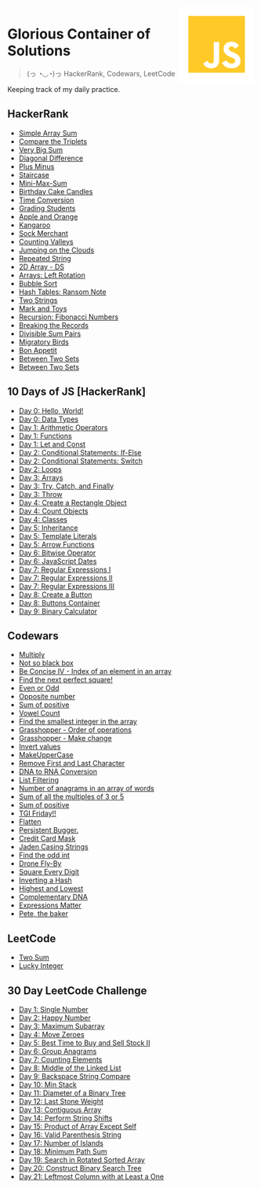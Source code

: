 <img src="javascript.png" align="right" />

# Glorious Container of Solutions

> (っ ◔◡◔)っ HackerRank, Codewars, LeetCode

Keeping track of my daily practice.

## HackerRank

<ul>
    <li>
        <a href="https://www.hackerrank.com/challenges/simple-array-sum/problem" target="_blank">Simple Array Sum</a>
    </li>
    <li>
        <a href="https://www.hackerrank.com/challenges/compare-the-triplets" target="_blank">Compare the Triplets</a>
    </li>
    <li>
        <a href="https://www.hackerrank.com/challenges/a-very-big-sum" target="_blank">Very Big Sum</a>
    </li>
    <li>
        <a href="https://www.hackerrank.com/challenges/diagonal-difference" target="_blank">Diagonal Difference</a>
    </li>
    <li>
        <a href="https://www.hackerrank.com/challenges/plus-minus" target="_blank">Plus Minus</a>
    </li>
    <li>
        <a href="https://www.hackerrank.com/challenges/staircase/problem" target="_blank">Staircase</a>
    </li>
    <li>
        <a href="https://www.hackerrank.com/challenges/mini-max-sum/problem" target="_blank">Mini-Max-Sum</a>
    </li>
    <li>
        <a href="https://www.hackerrank.com/challenges/birthday-cake-candles/problem" target="_blank">Birthday Cake Candles</a>
    </li>
    <li>
        <a href="https://www.hackerrank.com/challenges/time-conversion/problem" target="_blank">Time Conversion</a>
    </li>
    <li>
        <a href="https://www.hackerrank.com/challenges/grading/problem" target="_blank">Grading Students</a>
    </li>
    <li>
        <a href="https://www.hackerrank.com/challenges/apple-and-orange/problem" target="_blank">Apple and Orange</a>
    </li>
    <li>
        <a href="https://www.hackerrank.com/challenges/apple-and-orange/problem" target="_blank">Kangaroo</a>
    </li>
    <li>
        <a href="https://www.hackerrank.com/challenges/sock-merchant/problem" target="_blank">Sock Merchant</a>
    </li>
    <li>
        <a href="https://www.hackerrank.com/challenges/counting-valleys/problem" target="_blank">Counting Valleys</a>
    </li>
    <li>
        <a href="https://www.hackerrank.com/challenges/jumping-on-the-clouds/problem" target="_blank">Jumping on the Clouds</a>
    </li>
    <li>
        <a href="https://www.hackerrank.com/challenges/repeated-string/problem" target="_blank">Repeated String</a>
    </li>
    <li>
        <a href="https://www.hackerrank.com/challenges/2d-array/problem" target="_blank">2D Array - DS</a>
    </li>
    <li>
        <a href="https://www.hackerrank.com/challenges/ctci-array-left-rotation/problem" target="_blank">Arrays: Left Rotation</a>
    </li>
    <li>
        <a href="https://www.hackerrank.com/challenges/ctci-bubble-sort/problem" target="_blank">Bubble Sort</a>
    </li>
    <li>
        <a href="https://www.hackerrank.com/challenges/ctci-ranson-note/problem" target="_blank">Hash Tables: Ransom Note</a>
    </li>
    <li>
        <a href="https://www.hackerrank.com/challenges/two-strings/problem" target="_blank">Two Strings</a>
    </li>
    <li>
        <a href="https://www.hackerrank.com/challenges/mark-and-toys/problem" target="_blank">Mark and Toys</a>
    </li>
    <li>
        <a href="https://www.hackerrank.com/challenges/ctci-fibonacci-numbers/problem" target="_blank">Recursion: Fibonacci Numbers</a>
    </li>
    <li>
        <a href="https://www.hackerrank.com/challenges/breaking-best-and-worst-records/problem" target="_blank">Breaking the Records</a>
    </li>
    <li>
        <a href="https://www.hackerrank.com/challenges/divisible-sum-pairs/problem" target="_blank">Divisible Sum Pairs</a>
    </li>
    <li>
        <a href="https://www.hackerrank.com/challenges/migratory-birds/problem" target="_blank">Migratory Birds</a>
    </li>
    <li>
        <a href="https://www.hackerrank.com/challenges/bon-appetit/problem" target="_blank">Bon Appetit</a>
    </li>
    <li>
        <a href="https://www.hackerrank.com/challenges/between-two-sets/problem" target="_blank">Between Two Sets</a>
    </li>
    <li>
        <a href="    https://www.hackerrank.com/challenges/cats-and-a-mouse/problem" target="_blank">Between Two Sets</a>
    </li>
</ul>

## 10 Days of JS [HackerRank]

<ul>
    <li>
        <a href="https://www.hackerrank.com/challenges/js10-hello-world/problem" target="_blank">Day 0: Hello, World!</a>
    </li>
    <li>
        <a href="https://www.hackerrank.com/challenges/js10-data-types/problem" target="_blank">Day 0: Data Types</a>
    </li>
    <li>
        <a href="https://www.hackerrank.com/challenges/js10-arithmetic-operators/problem" target="_blank">Day 1: Arithmetic Operators</a>
    </li>
    <li>
        <a href="https://www.hackerrank.com/challenges/js10-function/problem" target="_blank">Day 1: Functions</a>
    </li>
    <li>
        <a href="https://www.hackerrank.com/challenges/js10-let-and-const" target="_blank">Day 1: Let and Const</a>
    </li>
    <li>
        <a href="https://www.hackerrank.com/challenges/js10-if-else" target="_blank">Day 2: Conditional Statements: If-Else</a>
    </li>
    <li>
        <a href="https://www.hackerrank.com/challenges/js10-switch" target="_blank">Day 2: Conditional Statements: Switch</a>
    </li>
    <li>
        <a href="https://www.hackerrank.com/challenges/js10-loops" target="_blank">Day 2: Loops</a>
    </li>
    <li>
        <a href="https://www.hackerrank.com/challenges/js10-arrays/problem" target="_blank">Day 3: Arrays</a>
    </li>
    <li>
        <a href="https://www.hackerrank.com/challenges/js10-try-catch-and-finally" target="_blank">Day 3: Try, Catch, and Finally</a>
    </li>
    <li>
        <a href="https://www.hackerrank.com/challenges/js10-throw/problem" target="_blank">Day 3: Throw</a>
    </li>
    <li>
        <a href="https://www.hackerrank.com/challenges/js10-objects" target="_blank">Day 4: Create a Rectangle Object</a>
    </li>
    <li>
        <a href="https://www.hackerrank.com/challenges/js10-count-objects" target="_blank">Day 4: Count Objects</a>
    </li>
    <li>
        <a href="https://www.hackerrank.com/challenges/js10-class" target="_blank">Day 4: Classes</a>
    </li>
    <li>
        <a href="https://www.hackerrank.com/challenges/js10-inheritance" target="_blank">Day 5: Inheritance</a>
    </li>
    <li>
        <a href="https://www.hackerrank.com/challenges/js10-template-literals" target="_blank">Day 5: Template Literals</a>
    </li>
    <li>
        <a href="https://www.hackerrank.com/challenges/js10-arrows" target="_blank">Day 5: Arrow Functions</a>
    </li>
    <li>
        <a href="https://www.hackerrank.com/challenges/js10-bitwise" target="_blank">Day 6: Bitwise Operator</a>
    </li>
    <li>
        <a href="https://www.hackerrank.com/challenges/js10-date" target="_blank">Day 6: JavaScript Dates</a>
    </li>
    <li>
        <a href="https://www.hackerrank.com/challenges/js10-regexp-1" target="_blank">Day 7: Regular Expressions I</a>
    </li>
    <li>
        <a href="https://www.hackerrank.com/challenges/js10-regexp-2" target="_blank">Day 7: Regular Expressions II</a>
    </li>
    <li>
        <a href="https://www.hackerrank.com/challenges/js10-regexp-3" target="_blank">Day 7: Regular Expressions III</a>
    </li>
    <li>
        <a href="https://www.hackerrank.com/challenges/js10-create-a-button" target="_blank">Day 8: Create a Button</a>
    </li>
    <li>
        <a href="https://www.hackerrank.com/challenges/js10-buttons-container" target="_blank">Day 8: Buttons Container</a>
    </li>
    <li>
        <a href="https://www.hackerrank.com/challenges/js10-binary-calculator" target="_blank">Day 9: Binary Calculator</a>
    </li>
</ul>

## Codewars

<ul>
    <li>
        <a href="https://www.codewars.com/kata/50654ddff44f800200000004" target="_blank">Multiply</a>
    </li>
    <li>
        <a href="https://www.codewars.com/kata/57080f21d531cd94950007eb" target="_blank">Not so black box</a>
    </li>
    <li>
        <a href="https://www.codewars.com/kata/5703c093022cd1aae90012c9" target="_blank">Be Concise IV - Index of an element in an array</a>
    </li>
    <li>
        <a href="https://www.codewars.com/kata/56269eb78ad2e4ced1000013" target="_blank">Find the next perfect square!</a>
    </li>
    <li>
        <a href="https://www.codewars.com/kata/53da3dbb4a5168369a0000fe" target="_blank">Even or Odd</a>
    </li>
    <li>
        <a href="https://www.codewars.com/kata/56dec885c54a926dcd001095" target="_blank">Opposite number</a>
    </li>
    <li>
        <a href="https://www.codewars.com/kata/5715eaedb436cf5606000381" target="_blank">Sum of positive</a>
    </li>
    <li>
        <a href="https://www.codewars.com/kata/54ff3102c1bad923760001f3" target="_blank">Vowel Count</a>
    </li>
    <li>
        <a href="https://www.codewars.com/kata/55a2d7ebe362935a210000b2" target="_blank">Find the smallest integer in the array</a>
    </li>
    <li>
        <a href="https://www.codewars.com/kata/560ecf0cb040de130e00007d" target="_blank">Grasshopper - Order of operations</a>
    </li>
    <li>
        <a href="https://www.codewars.com/kata/560dab9f8b50f89fd6000070" target="_blank">Grasshopper - Make change</a>
    </li>
    <li>
        <a href="https://www.codewars.com/kata/5899dc03bc95b1bf1b0000ad" target="_blank">Invert values</a>
    </li>
    <li>
        <a href="https://www.codewars.com/kata/57a0556c7cb1f31ab3000ad7" target="_blank">MakeUpperCase</a>
    </li>
    <li>
        <a href="https://www.codewars.com/kata/56bc28ad5bdaeb48760009b0" target="_blank">Remove First and Last Character</a>
    </li>
    <li>
        <a href="https://www.codewars.com/kata/5556282156230d0e5e000089" target="_blank">DNA to RNA Conversion</a>
    </li>
    <li>
        <a href="https://www.codewars.com/kata/53dbd5315a3c69eed20002dd" target="_blank">List Filtering</a>
    </li>
    <li>
        <a href="https://www.codewars.com/kata/587e18b97a25e865530000d8" target="_blank">Number of anagrams in an array of words</a>
    </li>
    <li>
        <a href="https://www.codewars.com/kata/57f36495c0bb25ecf50000e7" target="_blank">Sum of all the multiples of 3 or 5</a>
    </li>
    <li>
        <a href="https://www.codewars.com/kata/5715eaedb436cf5606000381" target="_blank">Sum of positive</a>
    </li>
    <li>
        <a href="https://www.codewars.com/kata/5a0d6d8c6975982b5b000383" target="_blank">TGI Friday!!</a>
    </li>
    <li>
        <a href="https://www.codewars.com/kata/5250a89b1625e5decd000413" target="_blank">Flatten</a>
    </li>
    <li>
        <a href="https://www.codewars.com/kata/55bf01e5a717a0d57e0000ec" target="_blank">Persistent Bugger.</a>
    </li>
    <li>
        <a href="https://www.codewars.com/kata/5412509bd436bd33920011bc" target="_blank">Credit Card Mask</a>
    </li>
    <li>
        <a href="https://www.codewars.com/kata/5390bac347d09b7da40006f6" target="_blank">Jaden Casing Strings</a>
    </li>
    <li>
        <a href="https://www.codewars.com/kata/54da5a58ea159efa38000836" target="_blank">Find the odd int</a>
    </li>
    <li>
        <a href="https://www.codewars.com/kata/58356a94f8358058f30004b5" target="_blank">Drone Fly-By</a>
    </li>
    <li>
        <a href="https://www.codewars.com/kata/546e2562b03326a88e000020" target="_blank">Square Every Digit</a>
    </li>
    <li>
        <a href="https://www.codewars.com/kata/5b5604e26dc79e6832000101" target="_blank">Inverting a Hash</a>
    </li>
    <li>
        <a href="https://www.codewars.com/kata/554b4ac871d6813a03000035" target="_blank">Highest and Lowest</a>
    </li>
    <li>
        <a href="https://www.codewars.com/kata/554e4a2f232cdd87d9000038" target="_blank">Complementary DNA</a>
    </li>
    <li>
        <a href="https://www.codewars.com/kata/5ae62fcf252e66d44d00008e" target="_blank">Expressions Matter</a>
    </li>
    <li>
        <a href="https://www.codewars.com/kata/525c65e51bf619685c000059" target="_blank">Pete, the baker</a>
    </li>
</ul>

## LeetCode

<ul>
    <li>
        <a href="https://leetcode.com/problems/two-sum/" target="_blank">Two Sum</a>
    </li>
    <li>
        <a href="https://leetcode.com/problems/find-lucky-integer-in-an-array/" target="_blank">Lucky Integer</a>
    </li>
</ul>

## 30 Day LeetCode Challenge

<ul>
    <li>
        <a href="https://leetcode.com/explore/challenge/card/30-day-leetcoding-challenge/528/week-1/3283/" target="_blank">Day 1: Single Number</a>
    </li>
        <li>
        <a href="https://leetcode.com/explore/featured/card/30-day-leetcoding-challenge/528/week-1/3284/" target="_blank">Day 2: Happy Number</a>
    </li>
        <li>
        <a href="https://leetcode.com/explore/featured/card/30-day-leetcoding-challenge/528/week-1/3285/" target="_blank">Day 3: Maximum Subarray</a>
    </li>
        <li>
        <a href="https://leetcode.com/explore/featured/card/30-day-leetcoding-challenge/528/week-1/3286/" target="_blank">Day 4: Move Zeroes</a>
    </li>
        <li>
        <a href="https://leetcode.com/explore/featured/card/30-day-leetcoding-challenge/528/week-1/3287/" target="_blank">Day 5: Best Time to Buy and Sell Stock II</a>
    </li>
        <li>
        <a href="https://leetcode.com/explore/featured/card/30-day-leetcoding-challenge/528/week-1/3288/" target="_blank">Day 6: Group Anagrams</a>
    </li>
        <li>
        <a href="https://leetcode.com/explore/featured/card/30-day-leetcoding-challenge/528/week-1/3289/" target="_blank">Day 7: Counting Elements</a>
    </li>
        <li>
        <a href="https://leetcode.com/explore/featured/card/30-day-leetcoding-challenge/529/week-2/3290/" target="_blank">Day 8: Middle of the Linked List</a>
    </li>
        <li>
        <a href="https://leetcode.com/explore/featured/card/30-day-leetcoding-challenge/529/week-2/3291/" target="_blank">Day 9: Backspace String Compare</a>
    </li>
        <li>
        <a href="https://leetcode.com/explore/featured/card/30-day-leetcoding-challenge/529/week-2/3292/" target="_blank">Day 10: Min Stack</a>
    </li>
        <li>
        <a href="https://leetcode.com/explore/featured/card/30-day-leetcoding-challenge/529/week-2/3293/" target="_blank">Day 11: Diameter of a Binary Tree</a>
    </li>
        <li>
        <a href="https://leetcode.com/explore/featured/card/30-day-leetcoding-challenge/529/week-2/3297/" target="_blank">Day 12: Last Stone Weight</a>
    </li>
        <li>
        <a href="https://leetcode.com/explore/featured/card/30-day-leetcoding-challenge/529/week-2/3298/" target="_blank">Day 13: Contiguous Array</a>
    </li>
        <li>
        <a href="https://leetcode.com/explore/featured/card/30-day-leetcoding-challenge/529/week-2/3299/" target="_blank">Day 14: Perform String Shifts</a>
    </li>
        <li>
        <a href="https://leetcode.com/explore/featured/card/30-day-leetcoding-challenge/530/week-3/3300/" target="_blank">Day 15: Product of Array Except Self</a>
    </li>
        <li>
        <a href="https://leetcode.com/explore/featured/card/30-day-leetcoding-challenge/530/week-3/3301/" target="_blank">Day 16: Valid Parenthesis String</a>
    </li>
        <li>
        <a href="https://leetcode.com/explore/featured/card/30-day-leetcoding-challenge/530/week-3/3302/" target="_blank">Day 17: Number of Islands</a>
    </li>
        <li>
        <a href="https://leetcode.com/explore/featured/card/30-day-leetcoding-challenge/530/week-3/3303/" target="_blank">Day 18: Minimum Path Sum</a>
    </li>
        <li>
        <a href="https://leetcode.com/explore/featured/card/30-day-leetcoding-challenge/530/week-3/3304/" target="_blank">Day 19: Search in Rotated Sorted Array</a>
    </li>
        <li>
        <a href="https://leetcode.com/explore/featured/card/30-day-leetcoding-challenge/530/week-3/3305/" target="_blank">Day 20: Construct Binary Search Tree</a>
    </li>
        <li>
        <a href="https://leetcode.com/explore/featured/card/30-day-leetcoding-challenge/530/week-3/3306/" target="_blank">Day 21: Leftmost Column with at Least a One</a>
    </li>
</ul>
